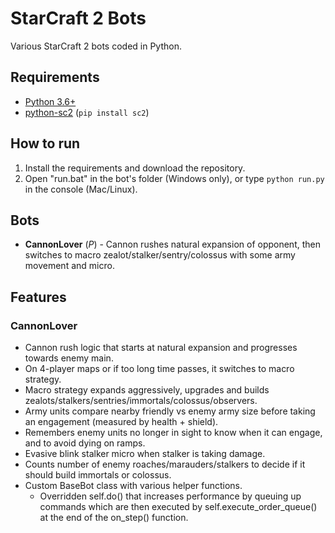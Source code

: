 # StarCraft 2 Bots
Various StarCraft 2 bots coded in Python.

## Requirements
* [Python 3.6+](https://www.python.org/downloads/)
* [python-sc2](https://github.com/Dentosal/python-sc2) (```pip install sc2```)

## How to run
1. Install the requirements and download the repository.
2. Open "run.bat" in the bot's folder (Windows only), or type ```python run.py``` in the console (Mac/Linux).

## Bots
* **CannonLover** (*P*) - Cannon rushes natural expansion of opponent, then switches to macro zealot/stalker/sentry/colossus with some army movement and micro.

## Features
### CannonLover
* Cannon rush logic that starts at natural expansion and progresses towards enemy main.
* On 4-player maps or if too long time passes, it switches to macro strategy.
* Macro strategy expands aggressively, upgrades and builds zealots/stalkers/sentries/immortals/colossus/observers.
* Army units compare nearby friendly vs enemy army size before taking an engagement (measured by health + shield).
* Remembers enemy units no longer in sight to know when it can engage, and to avoid dying on ramps.
* Evasive blink stalker micro when stalker is taking damage.
* Counts number of enemy roaches/marauders/stalkers to decide if it should build immortals or colossus.
* Custom BaseBot class with various helper functions.
  * Overridden self.do() that increases performance by queuing up commands which are then executed by self.execute_order_queue() at the end of the on_step() function.
